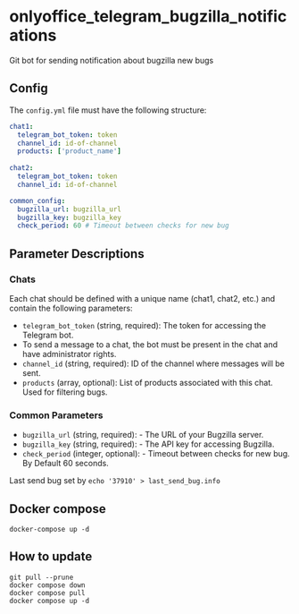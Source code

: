 # onlyoffice_telegram_bugzilla_notifications

Git bot for sending notification about bugzilla new bugs

## Config

The `config.yml` file must have the following structure:

```yaml
chat1:
  telegram_bot_token: token
  channel_id: id-of-channel
  products: ['product_name']
  
chat2:
  telegram_bot_token: token
  channel_id: id-of-channel

common_config:
  bugzilla_url: bugzilla_url
  bugzilla_key: bugzilla_key
  check_period: 60 # Timeout between checks for new bug
```

## Parameter Descriptions

### Chats

Each chat should be defined with a unique name (chat1, chat2, etc.)
and contain the following parameters:

- `telegram_bot_token` (string, required): The token for accessing the Telegram bot.
- To send a message to a chat, the bot must be present in the chat and have administrator rights.
- `channel_id` (string, required): ID of the channel where messages will be sent.
- `products` (array, optional): List of products associated with this chat.
Used for filtering bugs.

### Common Parameters

- `bugzilla_url` (string, required): - The URL of your Bugzilla server.
- `bugzilla_key` (string, required): - The API key for accessing Bugzilla.
- `check_period` (integer, optional): - Timeout between checks for new bug.
By Default 60 seconds.

Last send bug set by
`echo '37910' > last_send_bug.info`

## Docker compose

```shell script
docker-compose up -d
```

## How to update

```shell script
git pull --prune
docker compose down
docker compose pull
docker compose up -d
```
